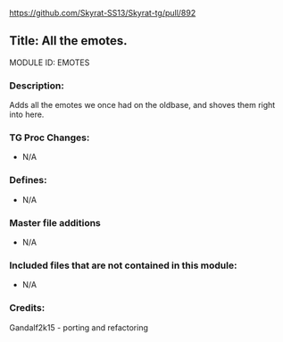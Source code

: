 https://github.com/Skyrat-SS13/Skyrat-tg/pull/892

## Title: All the emotes.

MODULE ID: EMOTES

### Description:

Adds all the emotes we once had on the oldbase, and shoves them right into here.

### TG Proc Changes:

- N/A

### Defines:

- N/A

### Master file additions

- N/A

### Included files that are not contained in this module:

- N/A

### Credits:
Gandalf2k15 - porting and refactoring
